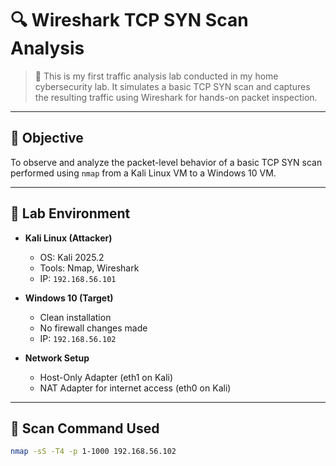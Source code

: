 # 🔍 Wireshark TCP SYN Scan Analysis

> 📝 This is my first traffic analysis lab conducted in my home cybersecurity lab. It simulates a basic TCP SYN scan and captures the resulting traffic using Wireshark for hands-on packet inspection.

---

## 🎯 Objective

To observe and analyze the packet-level behavior of a basic TCP SYN scan performed using `nmap` from a Kali Linux VM to a Windows 10 VM.

---

## 🧪 Lab Environment

- **Kali Linux (Attacker)**  
  - OS: Kali 2025.2  
  - Tools: Nmap, Wireshark  
  - IP: `192.168.56.101`

- **Windows 10 (Target)**  
  - Clean installation  
  - No firewall changes made  
  - IP: `192.168.56.102`

- **Network Setup**  
  - Host-Only Adapter (eth1 on Kali)  
  - NAT Adapter for internet access (eth0 on Kali)

---

## 📡 Scan Command Used

```bash
nmap -sS -T4 -p 1-1000 192.168.56.102
